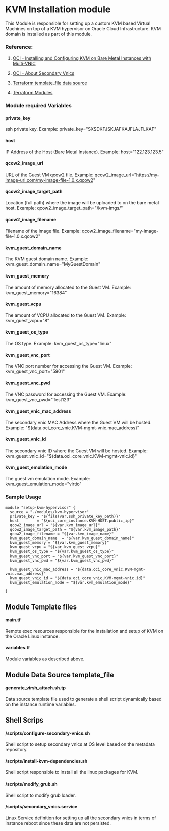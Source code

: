 KVM Installation module
=======================

This Module is responsible for setting up a custom KVM based Virtual Machines on top of a KVM hypervisor on Oracle Cloud Infrastructure. KVM domain is installed as part of this module. 


### Reference:
1. [OCI - Installing and Configuring KVM on Bare Metal
Instances with Multi-VNIC](https://docs.us-phoenix-1.oraclecloud.com/Content/Resources/Assets/installing_kvm_multi_vnics.pdf)

2. [OCI - About Secondary Vnics](https://docs.us-phoenix-1.oraclecloud.com/Content/Network/Tasks/managingVNICs.htm)

3. [Terraform template_file data source](https://www.terraform.io/docs/providers/template/d/file.html)

4. [Terraform Modules](https://www.terraform.io/docs/modules/index.html)


### Module required Variables

#### private_key
ssh private key. Example:
private_key="SXSDKFJSKJAFKAJFLAJFLKAF"

#### host
IP Address of the Host (Bare Metal Instance). Example:
host="122.123.123.5"

#### qcow2_image_url
URL of the Guest VM qcow2 file. Example:
qcow2_image_url="https://my-image-url.com/my-image-file-1.0.x.qcow2"

#### qcow2_image_target_path
Location (full path) where the image will be uploaded to on the bare metal host. Example:
qcow2_image_target_path="/kvm-imgs/"

#### qcow2_image_filename
Filename of the image file. Example:
qcow2_image_filename="my-image-file-1.0.x.qcow2"

#### kvm_guest_domain_name
The KVM guest domain name. Example:
kvm_guest_domain_name="MyGuestDomain"

#### kvm_guest_memory
The amount of memory allocated to the Guest VM. Example:
kvm_guest_memory="16384"

#### kvm_guest_vcpu
The amount of VCPU allocated to the Guest VM. Example:
kvm_guest_vcpu="8"

#### kvm_guest_os_type
The OS type. Example:
kvm_guest_os_type="linux"

#### kvm_guest_vnc_port
The VNC port number for accessing the Guest VM. Example:
kvm_guest_vnc_port="5901"

#### kvm_guest_vnc_pwd
The VNC password for accessing the Guest VM. Example:
kvm_guest_vnc_pwd="Test123"

#### kvm_guest_vnic_mac_address
The secondary vnic MAC Address where the Guest VM will be hosted. Example:
"${data.oci_core_vnic.KVM-mgmt-vnic.mac_address}"

#### kvm_guest_vnic_id
The secondary vnic ID where the Guest VM will be hosted. Example:
kvm_guest_vnic_id="${data.oci_core_vnic.KVM-mgmt-vnic.id}"

#### kvm_guest_emulation_mode
The guest vm emulation mode. Example:
kvm_guest_emulation_mode="virtio"



### Sample Usage

```
module "setup-kvm-hypervisor" {
  source = "./modules/kvm-hypervisor"
  private_key = "${file(var.ssh_private_key_path)}"
  host        = "${oci_core_instance.KVM-HOST.public_ip}"
  qcow2_image_url = "${var.kvm_image_url}"
  qcow2_image_target_path = "${var.kvm_image_path}"
  qcow2_image_filename = "${var.kvm_image_name}"
  kvm_guest_domain_name  = "${var.kvm_guest_domain_name}"
  kvm_guest_memory = "${var.kvm_guest_memory}"
  kvm_guest_vcpu = "${var.kvm_guest_vcpu}"
  kvm_guest_os_type = "${var.kvm_guest_os_type}"
  kvm_guest_vnc_port = "${var.kvm_guest_vnc_port}"
  kvm_guest_vnc_pwd = "${var.kvm_guest_vnc_pwd}"

  kvm_guest_vnic_mac_address = "${data.oci_core_vnic.KVM-mgmt-vnic.mac_address}"
  kvm_guest_vnic_id = "${data.oci_core_vnic.KVM-mgmt-vnic.id}"
  kvm_guest_emulation_mode = "${var.kvm_emulation_mode}"

}
```


## Module Template files

#### main.tf
Remote exec resources responsible for the installation and setup of KVM on the Oracle Linux instance.

#### variables.tf
Module variables as described above.



## Module Data Source template_file

#### generate_virsh_attach.sh.tp
Data source template file used to generate a shell script dynamically based on the instance runtime variables.



## Shell Scrips
#### /scripts/configure-secondary-vnics.sh
Shell script to setup secondary vnics at OS level based on the metadata repository.

#### /scripts/install-kvm-dependencies.sh
Shell script responsible to install all the linux packages for KVM.

#### /scripts/modify_grub.sh
Shell script to modify grub loader.

#### /scripts/secondary_vnics.service
Linux Service definition for setting up all the secondary vnics in terms of instance reboot since these data are not persisted.
